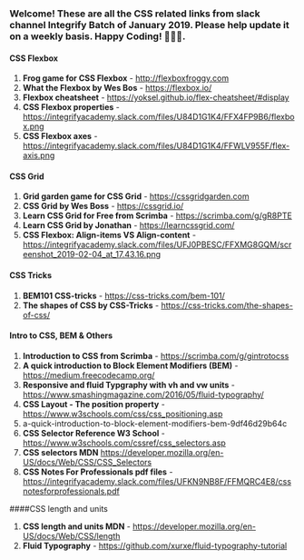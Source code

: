 ### Welcome! These are all the CSS related links from slack channel Integrify Batch of January 2019. Please help update it on a weekly basis. Happy Coding! 🙊😀😍.

#### CSS Flexbox

1. **Frog game for CSS Flexbox** - http://flexboxfroggy.com
2. **What the Flexbox by Wes Bos** - https://flexbox.io/
3. **Flexbox cheatsheet** - https://yoksel.github.io/flex-cheatsheet/#display
4. **CSS Flexbox properties** - https://integrifyacademy.slack.com/files/U84D1G1K4/FFX4FP9B6/flexbox.png
5. **CSS Flexbox axes** - https://integrifyacademy.slack.com/files/U84D1G1K4/FFWLV955F/flex-axis.png

#### CSS Grid

1. **Grid garden game for CSS Grid** - https://cssgridgarden.com
2. **CSS Grid by Wes Boss** - https://cssgrid.io/
3. **Learn CSS Grid for Free from Scrimba** - https://scrimba.com/g/gR8PTE
4. **Learn CSS Grid by Jonathan** - https://learncssgrid.com/
5. **CSS Flexbox: Align-items VS Align-content** - https://integrifyacademy.slack.com/files/UFJ0PBESC/FFXMG8GQM/screenshot_2019-02-04_at_17.43.16.png

#### CSS Tricks

1. **BEM101 CSS-tricks** - https://css-tricks.com/bem-101/
2. **The shapes of CSS by CSS-Tricks** - https://css-tricks.com/the-shapes-of-css/

#### Intro to CSS, BEM & Others

1. **Introduction to CSS from Scrimba** - https://scrimba.com/g/gintrotocss
2. **A quick introduction to Block Element Modifiers (BEM)** - https://medium.freecodecamp.org/
3. **Responsive and fluid Typgraphy with vh and vw units** - https://www.smashingmagazine.com/2016/05/fluid-typography/
4. **CSS Layout - The position property** - https://www.w3schools.com/css/css_positioning.asp
5. a-quick-introduction-to-block-element-modifiers-bem-9df46d29b64c
6. **CSS Selector Reference W3 School** - https://www.w3schools.com/cssref/css_selectors.asp
7. **CSS selectors MDN** https://developer.mozilla.org/en-US/docs/Web/CSS/CSS_Selectors
8. **CSS Notes For Professionals pdf files** - https://integrifyacademy.slack.com/files/UFKN9NB8F/FFMQRC4E8/cssnotesforprofessionals.pdf

####CSS length and units

1. **CSS length and units MDN** - https://developer.mozilla.org/en-US/docs/Web/CSS/length
2. **Fluid Typography** - https://github.com/xurxe/fluid-typography-tutorial
